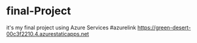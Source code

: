 # final-Project
it's my final project using Azure Services
#azurelink https://green-desert-00c3f2210.4.azurestaticapps.net
